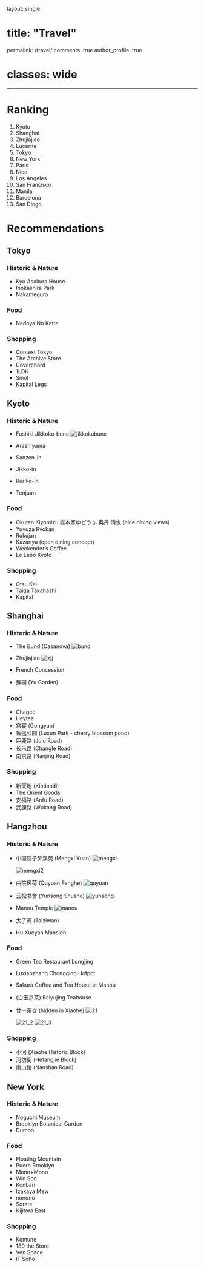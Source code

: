 layout: single
# title: "Travel"
permalink: /travel/
comments: true
author_profile: true
# classes: wide
---

# Ranking 

1. Kyoto
2. Shanghai
3. Zhujiajiao
4. Lucerne
5. Tokyo
6. New York
7. Paris
8. Nice
9. Los Angeles
10. San Francisco
11. Manila
12. Barcelona
13. San Diego

# Recommendations

## Tokyo

### Historic & Nature
- Kyu Asakura House
- Inokashira Park
- Nakameguro

### Food
- Nadoya No Katte

### Shopping
- Context Tokyo
- The Archive Store
- Coverchord
- 1LDK
- Sinot
- Kapital Legs

## Kyoto

### Historic & Nature
- Fushiki Jikkoku-bune
  <img src="../assets/images/jikkokubune.JPG" alt="jikkokubune" style="max-width: 75%; height: auto;">

- Arashiyama
- Sanzen-in
- Jikko-in
- Rurikō-in 
- Tenjuan

### Food
- Okutan Kiyomizu 総本家ゆどうふ 奥丹 清水 (nice dining views)
- Yuyuza Ryokan
- Rokujan
- Kazariya (open dining concept)
- Weekender’s Coffee
- Le Labo Kyoto

### Shopping
- Otsu Kei
- Taiga Takahashi
- Kapital

## Shanghai

### Historic & Nature
- The Bund (Casanova)
  <img src="../assets/images/bund.JPG" alt="bund" style="max-width: 75%; height: auto;">

- Zhujiajiao
  <img src="../assets/images/zjj.JPG" alt="zjj" style="max-width: 75%; height: auto;">

- French Concession
- 豫园 (Yu Garden)

### Food
- Chagee
- Heytea
- 宫宴 (Gongyan)
- 鲁迅公园 (Luxun Park - cherry blossom pond)
- 巨鹿路 (Julu Road)
- 长乐路 (Changle Road)
- 南京路 (Nanjing Road)

### Shopping
- 新天地 (Xintiandi)
- The Orient Goods
- 安福路 (Anfu Road)
- 武康路 (Wukang Road)


## Hangzhou

### Historic & Nature
- 中国院子梦溪苑 (Mengxi Yuan)
  <img src="../assets/images/mengxi.JPG" alt="mengxi" style="max-width: 75%; height: auto;">
  
  <img src="../assets/images/mengxi2.JPG" alt="mengxi2" style="max-width: 75%; height: auto;">

- 曲院风荷 (Quyuan Fenghe)
  <img src="../assets/images/quyuan_fenghe.JPG" alt="quyuan" style="max-width: 75%; height: auto;">

- 云松书舍 (Yunsong Shushe)
  <img src="../assets/images/yunsong.JPG" alt="yunsong" style="max-width: 75%; height: auto;">

- Manou Temple
  <img src="../assets/images/manou.JPG" alt="manou" style="max-width: 75%; height: auto;">
  
- 太子湾 (Taiziwan)
- Hu Xueyan Mansion

### Food
- Green Tea Restaurant Longjing
- Luxiaozhang Chongqing Hotpot
- Sakura Coffee and Tea House at Manou
- (白玉京茶) Baiyujing Teahouse
- 廿一茶仓 (hidden in Xiaohe)
  <img src="../assets/images/21.JPG" alt="21" style="max-width: 75%; height: auto;">
  
  <img src="../assets/images/21_2.JPG" alt="21_2" style="max-width: 75%; height: auto;">
  
  <img src="../assets/images/21_3.JPG" alt="21_3" style="max-width: 75%; height: auto;">

### Shopping
- 小河 (Xiaohe Historic Block)
- 河坊街 (Hefangjie Block)
- 南山路 (Nanshan Road)

## New York

### Historic & Nature
- Noguchi Museum
- Brooklyn Botanical Garden
- Dumbo

### Food
- Floating Mountain
- Puerh Brooklyn
- Mono+Mono
- Win Son
- Konban
- Izakaya Mew
- nonono
- Sorate
- Kijitora East

### Shopping
- Komune
- 180 the Store
- Ven Space
- IF Soho
